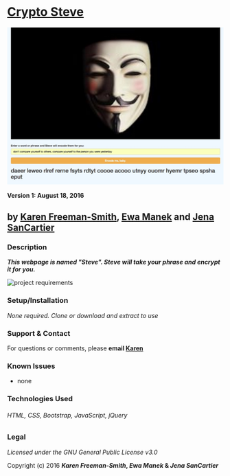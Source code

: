 # [Crypto Steve](http://karenfreemansmith.github.io/crypto-steve)
![project screenshot](/img/screenshot.jpg)

__Version 1: August 18, 2016__
## by [Karen Freeman-Smith](https://karenfreemansmith.github.io), [Ewa Manek](https://github.com/ewajm) and [Jena SanCartier](https://jenasancartier.github.io/portfolio-page)

### Description
__*This webpage is named "Steve". Steve will take your phrase and encrypt it for you.*__

![project requirements](/img/specs.png)

### Setup/Installation
*None required. Clone or download and extract to use*

### Support & Contact
For questions or comments, please __email [Karen](karenfreemansmith@gmail.com)__

### Known Issues
* none

### Technologies Used
###### HTML, CSS, Bootstrap, JavaScript, jQuery

### Legal
*Licensed under the GNU General Public License v3.0*

Copyright (c) 2016 **_Karen Freeman-Smith_, _Ewa Manek_ & _Jena SanCartier_**
